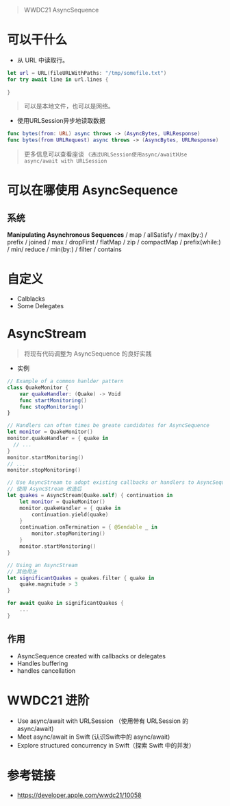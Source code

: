 > WWDC21 AsyncSequence

# 可以干什么

* 从 URL 中读取行。

```Swift
let url = URL(fileURLWithPaths: "/tmp/somefile.txt")
for try await line in url.lines {
  
}
```
> 可以是本地文件，也可以是网络。

* 使用URLSession异步地读取数据

```Swift
func bytes(from: URL) async throws -> (AsyncBytes, URLResponse)
func bytes(from URLRequest) async throws -> (AsyncBytes, URLResponse)
```
> 更多信息可以查看座谈 `《通过URLSession使用async/await》Use async/await with URLSession`

# 可以在哪使用 AsyncSequence

## 系统
**Manipulating Asynchronous Sequences** / map / allSatisfy / max(by:) / prefix / joined / max / dropFirst / flatMap / zip / compactMap / prefix(while:) / min/ reduce / min(by:) / filter / contains

# 自定义

* Calblacks
* Some Delegates

# AsyncStream 

> 将现有代码调整为 AsyncSequence 的良好实践

* 实例

```Swift
// Example of a common hanlder pattern
class QuakeMonitor {
    var quakeHandler: (Quake) -> Void
    func startMonitoring()
    func stopMonitoring()
}
```
```Swift
// Handlers can often times be greate candidates for AsyncSequence
let monitor = QuakeMonitor()
monitor.quakeHandler = { quake in
  // ...
}
monitor.startMonitoring()
// ...
monitor.stopMonitoring()
```
```Swift
// Use AsyncStream to adopt existing callbacks or handlers to AsyncSequence
// 使用 AsyncStream 改造后
let quakes = AsyncStream(Quake.self) { continuation in
    let monitor = QuakeMonitor()
    monitor.quakeHandler = { quake in
        continuation.yield(quake)
    }
    continuation.onTermination = { @Sendable _ in
        monitor.stopMonitoring()
    }
    monitor.startMonitoring()
}

// Using an AsyncStream
// 其他用法
let significantQuakes = quakes.filter { quake in
    quake.magnitude > 3
}

for await quake in significantQuakes {
    ...
}
```

## 作用

* AsyncSequence created with callbacks or delegates
* Handles buffering 
* handles cancellation

# WWDC21 进阶

* Use async/await with URLSession （使用带有 URLSession 的 async/await)
* Meet async/await in Swift (认识Swift中的 async/await)
* Explore structured concurrency in Swift（探索 Swift 中的并发）


# 参考链接
* https://developer.apple.com/wwdc21/10058
